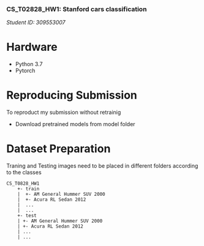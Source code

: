 ### CS_T02828_HW1: Stanford cars classification
*Student ID: 309553007*

# Hardware
* Python 3.7
* Pytorch

# Reproducing Submission
To reproduct my submission without retrainig
* Download pretrained models from model folder

# Dataset Preparation
Traning and Testing images need to be placed in different folders according to the classes
```
CS_T0828_HW1
    +- train
    |  +- AM General Hummer SUV 2000
    |  +- Acura RL Sedan 2012
    |  ...
    |  ...
    +- test
    | +- AM General Hummer SUV 2000
    | +- Acura RL Sedan 2012
    | ...
    | ...
```
